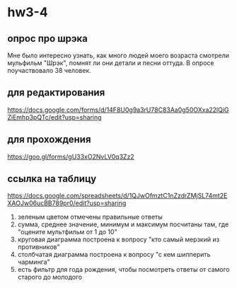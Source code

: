 # hw3-4

 ## опрос про шрэка 
 
Мне было интересно узнать, как много людей моего возраста смотрели мульфильм "Шрэк", помнят ли они детали и песни оттуда. В опросе поучаствовало 38 человек. 

 ## для редактирования 
https://docs.google.com/forms/d/14F8U0g9a3rU78C83Aa0g50OXxa22lQiGZiEmhp3pQTc/edit?usp=sharing 

## для прохождения 

https://goo.gl/forms/gU33xO2NvLV0q3Zz2

## ссылка на таблицу 

https://docs.google.com/spreadsheets/d/1QJwOfmztC1nZzdrZMjSL74mt2EXAOJw06ucBB789pr0/edit?usp=sharing
1. зеленым цветом отмечены правильные ответы 
2. сумма, среднее значение, минимум и максимум посчитаны там, где "оцените мультфильм от 1 до 10"
3. круговая диаграмма построена к вопросу "кто самый мерзкий из противников"
4. столбчатая диаграмма построена к вопросу "с кем шипперить чарминга"
5. есть фильтр для года рождения, чтобы посмотреть ответы от самого старого до молодого
